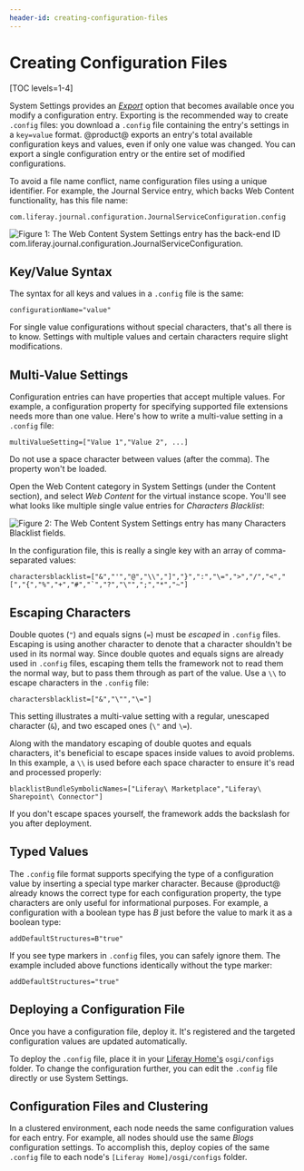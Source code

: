 ```yaml
---
header-id: creating-configuration-files
---
```


# Creating Configuration Files

[TOC levels=1-4]

System Settings provides an
[*Export*](/docs/7-1/user/-/knowledge_base/u/system-settings#exporting-and-importing-configurations)
option that becomes available once you modify a configuration entry. Exporting
is the recommended way to create `.config` files: you download a `.config` file
containing the entry's settings in a `key=value` format. @product@ exports an
entry's total available configuration keys and values, even if only one value
was changed. You can export a single configuration entry or the entire set of
modified configurations. 

To avoid a file name conflict, name configuration files using a unique 
identifier. For example, the Journal Service entry, which backs Web Content 
functionality, has this file name: 

    com.liferay.journal.configuration.JournalServiceConfiguration.config

![Figure 1: The Web Content System Settings entry has the back-end ID `com.liferay.journal.configuration.JournalServiceConfiguration`.](../../../../images/config-web-content-entry.png)

## Key/Value Syntax

The syntax for all keys and values in a `.config` file is the same: 

    configurationName="value"

For single value configurations without special characters, that's all there is
to know. Settings with multiple values and certain characters require slight
modifications. 

## Multi-Value Settings

Configuration entries can have properties that accept multiple values. For 
example, a configuration property for specifying supported file extensions needs 
more than one value. Here's how to write a multi-value setting in a `.config` 
file: 

    multiValueSetting=["Value 1","Value 2", ...]

Do not use a space character between values (after the comma). The property
won't be loaded.

Open the Web Content category in System Settings (under the Content section), and
select *Web Content* for the virtual instance scope. You'll see what looks like
multiple single value entries for *Characters Blacklist*: 

![Figure 2: The Web Content System Settings entry has many *Characters Blacklist* fields.](../../../../images/config-web-content-blacklist.png)

In the configuration file, this is really a single key with an array of 
comma-separated values: 

```
charactersblacklist=["&","'","@","\\","]","}",":","\=",">","/","<","[","{","%","+","#","`","?","\"",";","*","~"]
```

## Escaping Characters

Double quotes (`"`) and equals signs (`=`) must be *escaped* in `.config` files. 
Escaping is using another character to denote that a character shouldn't be used 
in its normal way. Since double quotes and equals signs are already used in 
`.config` files, escaping them tells the framework not to read them the normal 
way, but to pass them through as part of the value. Use a `\\` to escape 
characters in the `.config` file: 

    charactersblacklist=["&","\"","\="]

This setting illustrates a multi-value setting with a regular, unescaped 
character (`&`), and two escaped ones (`\"` and `\=`). 

Along with the mandatory escaping of double quotes and equals characters, it's
beneficial to escape spaces inside values to avoid problems. In this example, a 
`\\` is used before each space character to ensure it's read and processed 
properly: 

    blacklistBundleSymbolicNames=["Liferay\ Marketplace","Liferay\ Sharepoint\ Connector"]

If you don't escape spaces yourself, the framework adds the backslash for you 
after deployment. 

## Typed Values

The `.config` file format supports specifying the type of a configuration value
by inserting a special type marker character. Because @product@ already knows
the correct type for each configuration property, the type characters are only
useful for informational purposes. For example, a configuration with a boolean
type has *B* just before the value to mark it as a boolean type:

    addDefaultStructures=B"true"

If you see type markers in `.config` files, you can safely ignore them. The
example included above functions identically without the type marker: 

    addDefaultStructures="true"

## Deploying a Configuration File

Once you have a configuration file, deploy it. It's registered and 
the targeted configuration values are updated automatically. 

To deploy the `.config` file, place it in your 
[Liferay Home's](/docs/7-1/deploy/-/knowledge_base/d/installing-liferay#liferay-home) 
`osgi/configs` folder. To change the configuration further, you can edit the 
`.config` file directly or use System Settings. 

## Configuration Files and Clustering

In a clustered environment, each node needs the same configuration values for
each entry. For example, all nodes should use the same *Blogs* configuration
settings. To accomplish this, deploy copies of the same `.config` file to each node's `[Liferay Home]/osgi/configs` folder.
